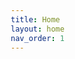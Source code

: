 ```yaml
---
title: Home
layout: home
nav_order: 1
---
```


<!DOCTYPE html>
<html lang="en">
<head>
    <meta charset="UTF-8">
    <meta name="viewport" content="width=device-width, initial-scale=1.0">
    <title>Video Slider</title>
    <!-- Glider CSS -->
    <link rel="stylesheet" href="https://cdn.jsdelivr.net/npm/glider-js@1.7.9/glider.min.css">
    <style>
        * {
            margin: 0;
            padding: 0;
            box-sizing: border-box;
        }
        
        .glider {
            overflow: hidden;
            white-space: nowrap;
        }
        
        .glider video {
            width: 100%;
            max-width: 300px; /* Adjust as needed */
            display: inline-block;
            vertical-align: top;
        }
    </style>
</head>
<body>
    <div class="glider">
        <video controls>
            <source src="video1.mp4" type="video/mp4">
            Your browser does not support the video tag.
        </video>
        <video controls>
            <source src="video2.mp4" type="video/mp4">
            Your browser does not support the video tag.
        </video>
        <!-- Add more <video> elements for each video -->
    </div>

    <!-- Glider JS -->
    <script src="https://cdn.jsdelivr.net/npm/glider-js@1.7.9/glider.min.js"></script>
    <script>
        document.addEventListener('DOMContentLoaded', function () {
            new Glider(document.querySelector('.glider'), {
                slidesToShow: 3,
                slidesToScroll: 1,
                draggable: true,
                dots: '.dots',
                arrows: {
                    prev: '.glider-prev',
                    next: '.glider-next'
                }
            });
        });
    </script>
</body>
</html>
